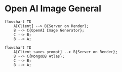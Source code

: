# Open AI Image General



```mermaid
flowchart TD
    A[Client] --> B{Server on Render};
    B --> C{OpenAI Image Generator};
    C --> B;
    B --> A;
```

```mermaid
flowchart TD
    A[Client saves prompt] --> B{Server on Render};
    B --> C{MongoDB Atlas};
    C --> B;
    B --> A;
```